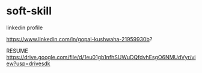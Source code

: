 # soft-skill

linkedin profile

https://www.linkedin.com/in/gopal-kushwaha-21959930b?

RESUME 
https://drive.google.com/file/d/1eu01gb1nfhSUWuDQfdvhEsgO6NMUdVyr/view?usp=drivesdk
